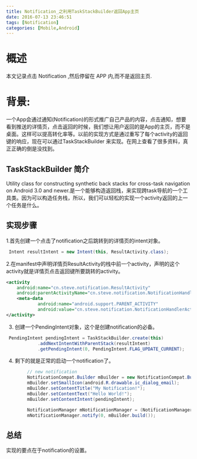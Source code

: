 ```yaml
---
title: Notification_之利用TaskStackBuilder返回App主页
date: 2016-07-13 23:46:51
tags: [Notification]
categories: [Mobile,Android]
---
```

# 概述
本文记录点击 Notification ,然后停留在 APP 内,而不是返回主页.

<!-- more -->

# 背景:
一个App会通过通知(Notification)的形式推广自己产品的内容，点击通知，想要看到推送的详情页，点击返回的时候，我们想让用户返回的是App的主页，而不是桌面。这样可以提高转化率等。以前的实现方式是通过重写了每个activity的返回键的响应，现在可以通过TaskStackBuilder 来实现。在网上查看了很多资料，真正正确的倒是没找到。

## TaskStackBuilder 简介
Utility class for constructing synthetic back stacks for cross-task navigation on Android 3.0 and newer.是一个能够构造返回栈，来实现跨task导航的一个工具类。因为可以构造任务栈，所以，我们可以轻松的实现一个activity返回的上一个任务是什么。
	
## 实现步骤

1.首先创建一个点击了notification之后跳转到的详情页的intent对象。
```java
 Intent resultIntent = new Intent(this, ResultActivity.class);
```
2.在manifest中声明详情页ResultActivity的栈中前一个activity，声明的这个activity就是详情页点击返回键所要跳转的activity。
```xml
<activity 
	android:name="cn.steve.notification.ResultActivity"
	android:parentActivityName="cn.steve.notification.NotificationHandlerActivity">
	<meta-data
            android:name="android.support.PARENT_ACTIVITY"
            android:value="cn.steve.notification.NotificationHandlerActivity"/>
</activity>
```
3. 创建一个PendingIntent对象，这个是创建notification的必备。

```java
 PendingIntent pendingIntent = TaskStackBuilder.create(this)
            .addNextIntentWithParentStack(resultIntent)
            .getPendingIntent(0, PendingIntent.FLAG_UPDATE_CURRENT);
```

4. 剩下的就是正常的启动一个notification了。
```java
        // new notification
        NotificationCompat.Builder mBuilder = new NotificationCompat.Builder(this);
        mBuilder.setSmallIcon(android.R.drawable.ic_dialog_email);
        mBuilder.setContentTitle("My Notification!");
        mBuilder.setContentText("Hello World!");
        mBuilder.setContentIntent(pendingIntent);

        NotificationManager mNotificationManager = (NotificationManager) getSystemService(Context.NOTIFICATION_SERVICE);
        mNotificationManager.notify(0, mBuilder.build());
```
## 总结
实现的要点在于notification的设置。
